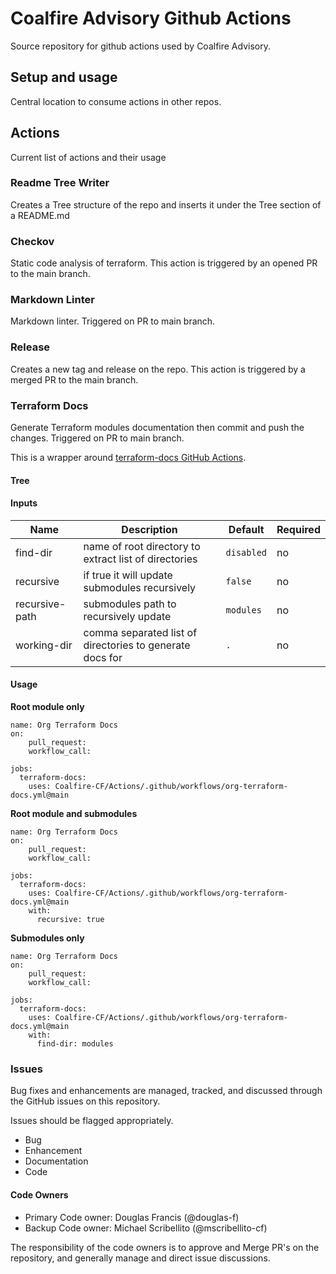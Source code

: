 # Coalfire Advisory Github Actions

Source repository for github actions used by Coalfire Advisory.

## Setup and usage

Central location to consume actions in other repos.

## Actions

Current list of actions and their usage

### Readme Tree Writer

Creates a Tree structure of the repo and inserts it under the Tree section of a README.md

### Checkov

Static code analysis of terraform. This action is triggered by an opened PR to the main branch.

### Markdown Linter

Markdown linter. Triggered on PR to main branch.

### Release

Creates a new tag and release on the repo.  This action is triggered by a merged PR to the main branch.

### Terraform Docs

Generate Terraform modules documentation then commit and push the changes. Triggered on PR to main branch.

This is a wrapper around [terraform-docs GitHub Actions](https://github.com/terraform-docs/gh-actions).

#### Tree

#### Inputs

| Name | Description | Default | Required |
| ---- | ----------- | ------- | -------- |
| find-dir | name of root directory to extract list of directories | `disabled` | no |
| recursive | if true it will update submodules recursively | `false` | no |
| recursive-path | submodules path to recursively update | `modules` | no |
| working-dir | comma separated list of directories to generate docs for | `.` | no |

#### Usage

**Root module only**

```
name: Org Terraform Docs
on:
    pull_request:
    workflow_call:

jobs:
  terraform-docs:
    uses: Coalfire-CF/Actions/.github/workflows/org-terraform-docs.yml@main
```

**Root module and submodules**

```
name: Org Terraform Docs
on:
    pull_request:
    workflow_call:

jobs:
  terraform-docs:
    uses: Coalfire-CF/Actions/.github/workflows/org-terraform-docs.yml@main
    with:
      recursive: true
```

**Submodules only**

```
name: Org Terraform Docs
on:
    pull_request:
    workflow_call:

jobs:
  terraform-docs:
    uses: Coalfire-CF/Actions/.github/workflows/org-terraform-docs.yml@main
    with:
      find-dir: modules
```

### **Issues**

Bug fixes and enhancements are managed, tracked, and discussed through the GitHub issues on this repository.

Issues should be flagged appropriately.

- Bug
- Enhancement
- Documentation
- Code

#### Code Owners

- Primary Code owner: Douglas Francis (@douglas-f)
- Backup Code owner: Michael Scribellito (@mscribellito-cf)

The responsibility of the code owners is to approve and Merge PR's on the repository, and generally manage and direct issue discussions.
